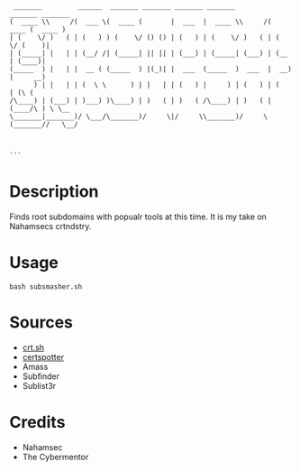 ```



 _______         ______  _______ _______ _______ _______         _______ _______ 
(  ____ \\     /(  ___ \(  ____ (       |  ___  |  ____ \\     /(  ____ (  ____ )
| (    \/ )   ( | (   ) ) (    \/ () () | (   ) | (    \/ )   ( | (    \/ (    )|
| (_____| |   | | (__/ /| (_____| || || | (___) | (_____| (___) | (__   | (____)|
(_____  ) |   | |  __ ( (_____  ) |(_)| |  ___  (_____  )  ___  |  __)  |     __)
      ) | |   | | (  \ \      ) | |   | | (   ) |     ) | (   ) | (     | (\ (   
/\____) | (___) | )___) )\____) | )   ( | )   ( /\____) | )   ( | (____/\ ) \ \__
\_______|_______)/ \___/\_______)/     \|/     \\_______)/     \(_______//   \__/
                                                                                 
```
                                                                                    

                                                                                                                                  ```


# Description
Finds root subdomains with popualr tools at this time. It is my take on Nahamsecs crtndstry.                                         

# Usage
```
bash subsmasher.sh
```

# Sources 
- [crt.sh](https://crt.sh)  
- [certspotter](https://certspotter.com)
- Amass
- Subfinder
- Sublist3r

# Credits
- Nahamsec
- The Cybermentor
